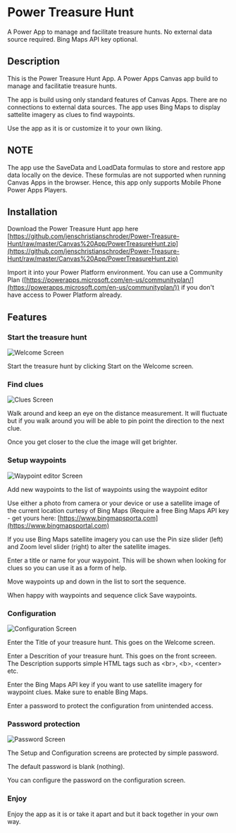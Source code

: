 # Power Treasure Hunt

A Power App to manage and facilitate treasure hunts.
No external data source required.
Bing Maps API key optional.

## Description

This is the Power Treasure Hunt App. A Power Apps Canvas app build to manage and facilitatie treasure hunts.

The app is build using only standard features of Canvas Apps. There are no connections to external data sources. The app uses Bing Maps to display sattelite imagery as clues to find waypoints.

Use the app as it is or customize it to your own liking.

## NOTE

The app use the SaveData and LoadData formulas to store and restore app data locally on the device. These formulas are not supported when running Canvas Apps in the browser. Hence, this app only supports Mobile Phone Power Apps Players.

## Installation

Download the Power Treasure Hunt app here [https://github.com/jenschristianschroder/Power-Treasure-Hunt/raw/master/Canvas%20App/PowerTreasureHunt.zip](https://github.com/jenschristianschroder/Power-Treasure-Hunt/raw/master/Canvas%20App/PowerTreasureHunt.zip)

Import it into your Power Platform environment. You can use a Community Plan ([https://powerapps.microsoft.com/en-us/communityplan/](https://powerapps.microsoft.com/en-us/communityplan/)) if you don't have access to Power Platform already.

## Features

### Start the treasure hunt

![Welcome Screen](Images/Welcome-Screen.PNG)

Start the treasure hunt by clicking Start on the Welcome screen.

### Find clues

![Clues Screen](Images/Clue-Screen.PNG)

Walk around and keep an eye on the distance measurement. It will fluctuate but if you walk around you will be able to pin point the direction to the next clue.

Once you get closer to the clue the image will get brighter.

### Setup waypoints

![Waypoint editor Screen](Images/Waypoint-Editor-Screen.PNG)

Add new waypoints to the list of waypoints using the waypoint editor

Use either a photo from camera or your device or use a satellite image of the current location curtesy of Bing Maps (Require a free Bing Maps API key - get yours here: [https://www.bingmapsporta.com](https://www.bingmapsportal.com)

If you use Bing Maps satellite imagery you can use the Pin size slider (left) and Zoom level slider (right) to alter the satellite images.

Enter a title or name for your waypoint. This will be shown when looking for clues so you can use it as a form of help.

Move waypoints up and down in the list to sort the sequence.

When happy with waypoints and sequence click Save waypoints.

### Configuration

![Configuration Screen](Images/Configuration-Screen.PNG)

Enter the Title of your treasure hunt. This goes on the Welcome screen.

Enter a Descrition of your treasure hunt. This goes on the front screeen. The Description supports simple HTML tags such as &lt;br&gt;, &lt;b&gt;, &lt;center&gt; etc.

Enter the Bing Maps API key if you want to use satellite imagery for waypoint clues. Make sure to enable Bing Maps.

Enter a password to protect the configuration from unintended access.

### Password protection

![Password Screen](Images/Password-Screen.PNG)

The Setup and Configuration screens are protected by simple password.

The default password is blank (nothing).

You can configure the password on the configuration screen.

### Enjoy

Enjoy the app as it is or take it apart and but it back together in your own way.
